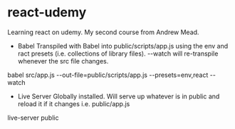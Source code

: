 # react-udemy

Learning react on udemy.  My second course from Andrew Mead.

* Babel
Transpiled with Babel into public/scripts/app.js using the env and ract presets (i.e. collections of library files).
--watch will re-transpile whenever the src file changes.

babel src/app.js --out-file=public/scripts/app.js --presets=env,react --watch

* Live Server 
Globally installed.  Will serve up whatever is in public and reload it if it changes i.e. public/app.js

live-server public
